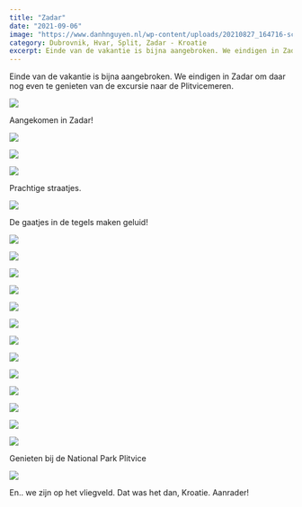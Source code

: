 ```yaml
---
title: "Zadar"
date: "2021-09-06"
image: "https://www.danhnguyen.nl/wp-content/uploads/20210827_164716-scaled-e1631192411229.jpg"
category: Dubrovnik, Hvar, Split, Zadar - Kroatie
excerpt: Einde van de vakantie is bijna aangebroken. We eindigen in Zadar om daar nog even te genieten van de excursie naar de Plitvicemeren.
---
```


Einde van de vakantie is bijna aangebroken. We eindigen in Zadar om daar nog even te genieten van de excursie naar de Plitvicemeren.

![](https://www.danhnguyen.nl/wp-content/uploads/20210906_132434.jpg)

Aangekomen in Zadar!

![](https://www.danhnguyen.nl/wp-content/uploads/20210906_133253.jpg)

![](https://www.danhnguyen.nl/wp-content/uploads/20210906_160906.jpg)

![](https://www.danhnguyen.nl/wp-content/uploads/20210906_190200.jpg)

Prachtige straatjes.

![](https://www.danhnguyen.nl/wp-content/uploads/20210906_164913.jpg)

De gaatjes in de tegels maken geluid!

![](https://www.danhnguyen.nl/wp-content/uploads/20210907_105534.jpeg)

![](https://www.danhnguyen.nl/wp-content/uploads/20210907_114611.jpeg)

![](https://www.danhnguyen.nl/wp-content/uploads/20210907_115519.jpeg)

![](https://www.danhnguyen.nl/wp-content/uploads/20210907_121545.jpeg)

![](https://www.danhnguyen.nl/wp-content/uploads/20210907_122442.jpeg)

![](https://www.danhnguyen.nl/wp-content/uploads/20210907_123544.jpeg)

![](https://www.danhnguyen.nl/wp-content/uploads/20210907_124221.jpeg)

![](https://www.danhnguyen.nl/wp-content/uploads/20210907_130230.jpeg)

![](https://www.danhnguyen.nl/wp-content/uploads/20210907_130441.jpeg)

![](https://www.danhnguyen.nl/wp-content/uploads/20210907_144007.jpeg)

![](https://www.danhnguyen.nl/wp-content/uploads/20210907_144055.jpeg)

![](https://www.danhnguyen.nl/wp-content/uploads/20210907_145316.jpeg)

![](https://www.danhnguyen.nl/wp-content/uploads/20210907_151024.jpeg)

Genieten bij de National Park Plitvice

![](https://www.danhnguyen.nl/wp-content/uploads/20210908_065402.jpeg)

En.. we zijn op het vliegveld. Dat was het dan, Kroatie. Aanrader!
